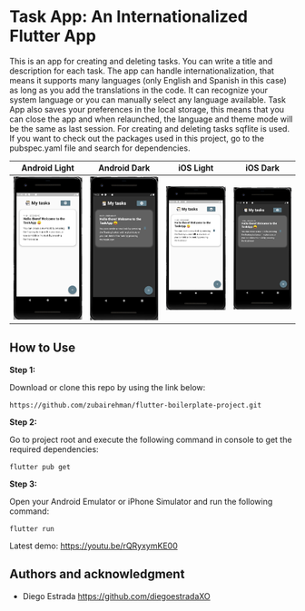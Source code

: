 

# Task App: An Internationalized Flutter App
This is an app for creating and deleting tasks. You can write a title and description for each task. The app can handle internationalization, that means it supports many languages (only English and Spanish in this case) as long as you add the translations in the code. It can recognize your system language or you can manually select any language available. Task App also saves your preferences in the local storage, this means that you can close the app and when relaunched, the language and theme mode will be the same as last session. For creating and deleting tasks sqflite is used. If you want to check out the packages used in this project, go to the pubspec.yaml file and search for dependencies.

Android Light            |  Android Dark     |   iOS Light    |    iOS Dark 
:-------------------------:|:-------------------------:|:-------------------------:|:-------------------------:
![](/demo/android_light_demo.png)  |  ![](/demo/android_dark_demo.png) |  ![](/demo/android_light_demo.png) |  ![](/demo/android_dark_demo.png)

## How to Use 

**Step 1:**

Download or clone this repo by using the link below:

```
https://github.com/zubairehman/flutter-boilerplate-project.git
```

**Step 2:**

Go to project root and execute the following command in console to get the required dependencies: 

```
flutter pub get 
```
**Step 3:**

Open your Android Emulator or iPhone Simulator and run the following command:

```
flutter run 
```

Latest demo: https://youtu.be/rQRyxymKE00

## Authors and acknowledgment
- Diego Estrada https://github.com/diegoestradaXO

